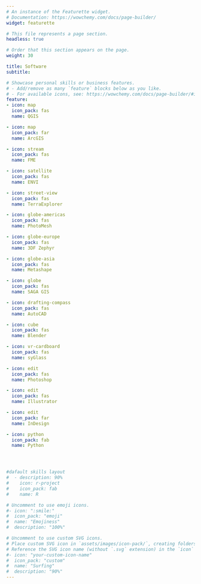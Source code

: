 ```yaml
---
# An instance of the Featurette widget.
# Documentation: https://wowchemy.com/docs/page-builder/
widget: featurette

# This file represents a page section.
headless: true

# Order that this section appears on the page.
weight: 30

title: Software
subtitle:

# Showcase personal skills or business features.
# - Add/remove as many `feature` blocks below as you like.
# - For available icons, see: https://wowchemy.com/docs/page-builder/#icons
feature:
- icon: map
  icon_pack: fas
  name: QGIS

- icon: map
  icon_pack: far
  name: ArcGIS

- icon: stream
  icon_pack: fas
  name: FME

- icon: satellite
  icon_pack: fas
  name: ENVI

- icon: street-view
  icon_pack: fas
  name: TerraExplorer

- icon: globe-americas
  icon_pack: fas
  name: PhotoMesh

- icon: globe-europe
  icon_pack: fas
  name: 3DF Zephyr

- icon: globe-asia
  icon_pack: fas
  name: Metashape

- icon: globe
  icon_pack: fas
  name: SAGA GIS

- icon: drafting-compass
  icon_pack: fas
  name: AutoCAD

- icon: cube
  icon_pack: fas
  name: Blender

- icon: vr-cardboard
  icon_pack: fas
  name: syGlass

- icon: edit
  icon_pack: fas
  name: Photoshop

- icon: edit
  icon_pack: fas
  name: Illustrator

- icon: edit
  icon_pack: far
  name: InDesign

- icon: python
  icon_pack: fab
  name: Python




#dafault skills layout
#  - description: 90%
#    icon: r-project
#    icon_pack: fab
#    name: R

# Uncomment to use emoji icons.
#- icon: ":smile:"
#  icon_pack: "emoji"
#  name: "Emojiness"
#  description: "100%"  

# Uncomment to use custom SVG icons.
# Place custom SVG icon in `assets/images/icon-pack/`, creating folders if necessary.
# Reference the SVG icon name (without `.svg` extension) in the `icon` field.
#- icon: "your-custom-icon-name"
#  icon_pack: "custom"
#  name: "Surfing"
#  description: "90%"
---
```

